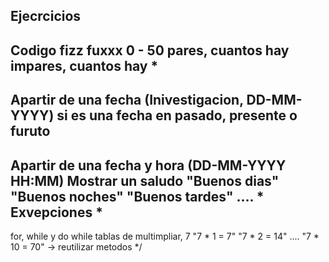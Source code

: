## Ejecrcicios

Codigo fizz fuxxx
0 - 50
pares, cuantos hay
impares, cuantos hay
*
---
Apartir de una fecha (Inivestigacion, DD-MM-YYYY)
si es una fecha en pasado, presente o furuto
----
Apartir de una fecha y hora (DD-MM-YYYY HH:MM)
Mostrar un saludo
"Buenos dias"
"Buenos noches"
"Buenos tardes"
....
*
Exvepciones
*
---
for, while y do while
tablas de multimpliar,
7
"7 * 1 = 7"
"7 * 2 = 14"
....
"7 * 10 = 70"
-> reutilizar metodos
 */
